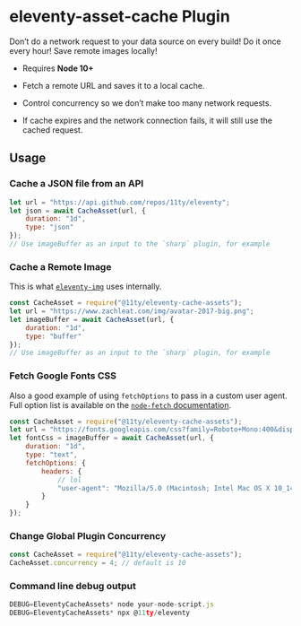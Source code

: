 # eleventy-asset-cache Plugin

Don’t do a network request to your data source on every build! Do it once every hour! Save remote images locally!

* Requires **Node 10+**

* Fetch a remote URL and saves it to a local cache.
* Control concurrency so we don’t make too many network requests.
* If cache expires and the network connection fails, it will still use the cached request.

## Usage

### Cache a JSON file from an API

```js
let url = "https://api.github.com/repos/11ty/eleventy";
let json = await CacheAsset(url, {
	duration: "1d",
	type: "json"
});
// Use imageBuffer as an input to the `sharp` plugin, for example
```

### Cache a Remote Image

This is what [`eleventy-img`](https://github.com/11ty/eleventy-img/) uses internally.

```js
const CacheAsset = require("@11ty/eleventy-cache-assets");
let url = "https://www.zachleat.com/img/avatar-2017-big.png";
let imageBuffer = await CacheAsset(url, {
	duration: "1d",
	type: "buffer"
});
// Use imageBuffer as an input to the `sharp` plugin, for example
```

### Fetch Google Fonts CSS

Also a good example of using `fetchOptions` to pass in a custom user agent. Full option list is available on the [`node-fetch` documentation](https://www.npmjs.com/package/node-fetch#options).

```js
const CacheAsset = require("@11ty/eleventy-cache-assets");
let url = "https://fonts.googleapis.com/css?family=Roboto+Mono:400&display=swap";
let fontCss = imageBuffer = await CacheAsset(url, {
	duration: "1d",
	type: "text",
	fetchOptions: {
		headers: {
			// lol
			"user-agent": "Mozilla/5.0 (Macintosh; Intel Mac OS X 10_14_5) AppleWebKit/537.36 (KHTML, like Gecko) Chrome/74.0.3729.169 Safari/537.36"
		}
	}
});
```

### Change Global Plugin Concurrency

```js
const CacheAsset = require("@11ty/eleventy-cache-assets");
CacheAsset.concurrency = 4; // default is 10
```

### Command line debug output

```js
DEBUG=EleventyCacheAssets* node your-node-script.js
DEBUG=EleventyCacheAssets* npx @11ty/eleventy
```

<!--
## Roadmap

* Add support for tiered asset requests, e.g. CSS requests background-images and web fonts, for example.

## Open Questions

* `flat-cache` save method seems to be synchronous, is there a better async one?
* Our cache stores raw buffers internally, which are pretty bloated compared to the original. Surely there is a more efficient way to do this. Maybe store the files in their original format.
-->